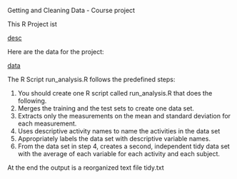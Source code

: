 Getting and Cleaning Data - Course project

This R Project ist

[desc](http://archive.ics.uci.edu/ml/datasets/Human+Activity+Recognition+Using+Smartphones 'Full description of the project: Human Activity Recognition Using Smartphones') 

Here are the data for the project: 

[data](https://d396qusza40orc.cloudfront.net/getdata%2Fprojectfiles%2FUCI%20HAR%20Dataset.zip 'Data') 

The R Script run_analysis.R follows the predefined steps: 

1. You should create one R script called run_analysis.R that does the following. 
2. Merges the training and the test sets to create one data set.
3. Extracts only the measurements on the mean and standard deviation for each measurement. 
4. Uses descriptive activity names to name the activities in the data set
5. Appropriately labels the data set with descriptive variable names. 
6. From the data set in step 4, creates a second, independent tidy data set with the average of each variable for each activity and each subject.

At the end the output is a reorganized text file tidy.txt